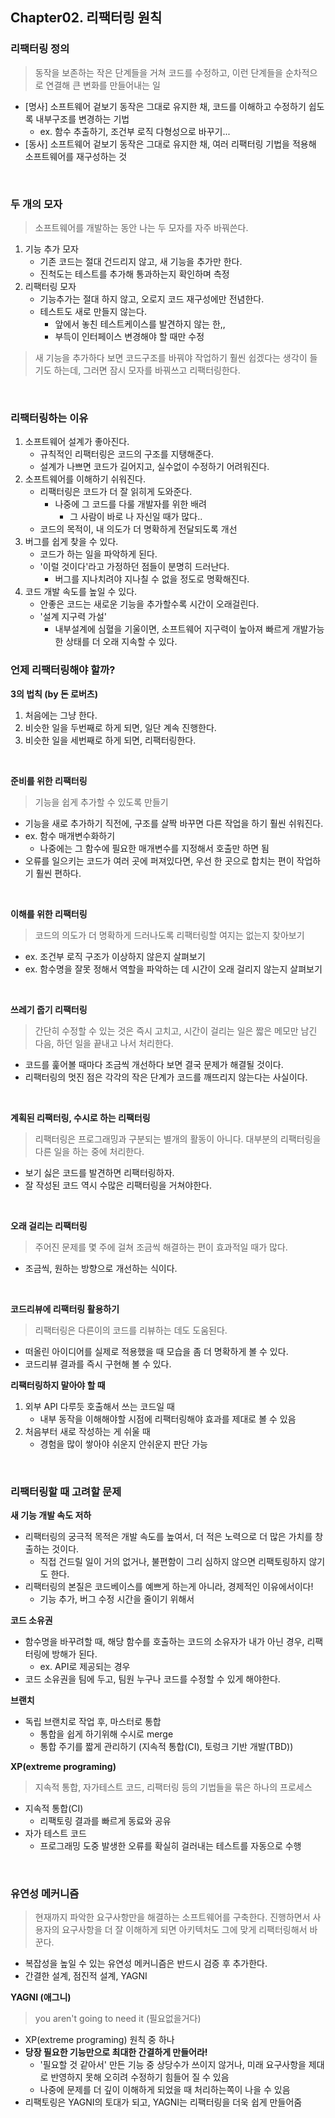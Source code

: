 ## Chapter02. 리팩터링 원칙

### 리팩터링 정의

> 동작을 보존하는 작은 단계들을 거쳐 코드를 수정하고, 이런 단계들을 순차적으로 연결해 큰 변화를 만들어내는 일

- [명사] 소프트웨어 겉보기 동작은 그대로 유지한 채, 코드를 이해하고 수정하기 쉽도록 내부구조를 변경하는 기법
  - ex. 함수 추출하기, 조건부 로직 다형성으로 바꾸기...
- [동사] 소프트웨어 겉보기 동작은 그대로 유지한 채, 여러 리팩터링 기법을 적용해 소프트웨어를 재구성하는 것

<br>

### 두 개의 모자

> 소프트웨어를 개발하는 동안 나는 두 모자를 자주 바꿔쓴다.

1. 기능 추가 모자
   - 기존 코드는 절대 건드리지 않고, 새 기능을 추가만 한다.
   - 진척도는 테스트를 추가해 통과하는지 확인하며 측정
2. 리팩터링 모자
   - 기능추가는 절대 하지 않고, 오로지 코드 재구성에만 전념한다.
   - 테스트도 새로 만들지 않는다.
     - 앞에서 놓친 테스트케이스를 발견하지 않는 한,,
     - 부득이 인터페이스 변경해야 할 때만 수정

> 새 기능을 추가하다 보면 코드구조를 바꿔야 작업하기 훨씬 쉽겠다는 생각이 들기도 하는데, 그러면 잠시 모자를 바꿔쓰고 리팩터링한다.

<br>

### 리팩터링하는 이유

1. 소프트웨어 설계가 좋아진다.
   - 규칙적인 리팩터링은 코드의 구조를 지탱해준다.
   - 설계가 나쁘면 코드가 길어지고, 실수없이 수정하기 어려워진다.
2. 소프트웨어를 이해하기 쉬워진다.
   - 리팩터링은 코드가 더 잘 읽히게 도와준다.
     - 나중에 그 코드를 다룰 개발자를 위한 배려
       - 그 사람이 바로 나 자신일 때가 많다..
   - 코드의 목적이, 내 의도가 더 명확하게 전달되도록 개선
3. 버그를 쉽게 찾을 수 있다.
   - 코드가 하는 일을 파악하게 된다.
   - '이럴 것이다'라고 가정하던 점들이 분명히 드러난다.
     - 버그를 지나치려야 지나칠 수 없을 정도로 명확해진다.
4. 코드 개발 속도를 높일 수 있다.
   - 안좋은 코드는 새로운 기능을 추가할수록 시간이 오래걸린다.
   - '설계 지구력 가설'
     - 내부설계에 심혈을 기울이면, 소프트웨어 지구력이 높아져 빠르게 개발가능한 상태를 더 오래 지속할 수 있다.

### 언제 리팩터링해야 할까?

**3의 법칙 (by 돈 로버츠)**

1. 처음에는 그냥 한다.
2. 비슷한 일을 두번째로 하게 되면, 일단 계속 진행한다.
3. 비슷한 일을 세번째로 하게 되면, 리팩터링한다.

<br>

**준비를 위한 리팩터링**

> 기능을 쉽게 추가할 수 있도록 만들기

- 기능을 새로 추가하기 직전에, 구조를 살짝 바꾸면 다른 작업을 하기 훨씬 쉬워진다.
- ex. 함수 매개변수화하기
  - 나중에는 그 함수에 필요한 매개변수를 지정해서 호출만 하면 됨
- 오류를 일으키는 코드가 여러 곳에 퍼져있다면, 우선 한 곳으로 합치는 편이 작업하기 훨씬 편하다.

<br>

**이해를 위한 리팩터링**

> 코드의 의도가 더 명확하게 드러나도록 리팩터링할 여지는 없는지 찾아보기

- ex. 조건부 로직 구조가 이상하지 않은지 살펴보기
- ex. 함수명을 잘못 정해서 역할을 파악하는 데 시간이 오래 걸리지 않는지 살펴보기

<br>

**쓰레기 줍기 리팩터링**

> 간단히 수정할 수 있는 것은 즉시 고치고, 시간이 걸리는 일은 짧은 메모만 남긴 다음, 하던 일을 끝내고 나서 처리한다.

- 코드를 훑어볼 때마다 조금씩 개선하다 보면 결국 문제가 해결될 것이다.
- 리팩터링의 멋진 점은 각각의 작은 단계가 코드를 깨뜨리지 않는다는 사실이다.

<br>

**계획된 리팩터링, 수시로 하는 리팩터링**

> 리팩터링은 프로그래밍과 구분되는 별개의 활동이 아니다. 대부분의 리팩터링을 다른 일을 하는 중에 처리한다.

- 보기 싫은 코드를 발견하면 리팩터링하자.
- 잘 작성된 코드 역시 수많은 리팩터링을 거쳐야한다.

<br>

**오래 걸리는 리팩터링**

> 주어진 문제를 몇 주에 걸쳐 조금씩 해결하는 편이 효과적일 때가 많다.

- 조금씩, 원하는 방향으로 개선하는 식이다.

<br>

**코드리뷰에 리팩터링 활용하기**

> 리팩터링은 다른이의 코드를 리뷰하는 데도 도움된다.

- 떠올린 아이디어를 실제로 적용했을 때 모습을 좀 더 명확하게 볼 수 있다.
- 코드리뷰 결과를 즉시 구현해 볼 수 있다.

**리팩터링하지 말아야 할 때**

1. 외부 API 다루듯 호출해서 쓰는 코드일 때
   - 내부 동작을 이해해야할 시점에 리팩터링해야 효과를 제대로 볼 수 있음
2. 처음부터 새로 작성하는 게 쉬울 때
   - 경험을 많이 쌓아야 쉬운지 안쉬운지 판단 가능

<br>

### 리팩터링할 때 고려할 문제

**새 기능 개발 속도 저하**

- 리팩터링의 궁극적 목적은 개발 속도를 높여서, 더 적은 노력으로 더 많은 가치를 창출하는 것이다.
    - 직접 건드릴 일이 거의 없거나, 불편함이 그리 심하지 않으면 리팩토링하지 않기도 한다.
- 리팩터링의 본질은 코드베이스를 예쁘게 하는게 아니라, 경제적인 이유에서이다!
    - 기능 추가, 버그 수정 시간을 줄이기 위해서

**코드 소유권**

- 함수명을 바꾸려할 때, 해당 함수를 호출하는 코드의 소유자가 내가 아닌 경우, 리팩터링에 방해가 된다.
    - ex. API로 제공되는 경우
- 코드 소유권을 팀에 두고, 팀원 누구나 코드를 수정할 수 있게 해야한다.

**브랜치**

- 독립 브랜치로 작업 후, 마스터로 통합
    - 통합을 쉽게 하기위해 수시로 merge
    - 통합 주기를 짧게 관리하기 (지속적 통합(CI), 토렁크 기반 개발(TBD))

**XP(extreme programing)**

> 지속적 통합, 자가테스트 코드, 리팩터링 등의 기법들을 묶은 하나의 프로세스

- 지속적 통합(CI)
  - 리팩토링 결과를 빠르게 동료와 공유
- 자가 테스트 코드
  - 프로그래밍 도중 발생한 오류를 확실히 걸러내는 테스트를 자동으로 수행

<br>

### 유연성 메커니즘
> 현재까지 파악한 요구사항만을 해결하는 소프트웨어를 구축한다. 진행하면서 사용자의 요구사항을 더 잘 이해하게 되면 아키텍처도 그에 맞게 리팩터링해서 바꾼다.

- 복잡성을 높일 수 있는 유연성 메커니즘은 반드시 검증 후 추가한다.
- 간결한 설계, 점진적 설계, YAGNI

**YAGNI (애그니)**
> you aren't going to need it (필요없을거다)

- XP(extreme programing) 원칙 중 하나
- **당장 필요한 기능만으로 최대한 간결하게 만들어라!**
    - '필요할 것 같아서' 만든 기능 중 상당수가 쓰이지 않거나, 미래 요구사항을 제대로 반영하지 못해 오히려 수정하기 힘들어 질 수 있음
    - 나중에 문제를 더 깊이 이해하게 되었을 때 처리하는쪽이 나을 수 있음
- 리팩토링은 YAGNI의 토대가 되고, YAGNI는 리팩터링을 더욱 쉽게 만들어줌
